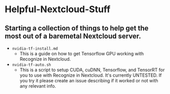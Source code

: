 # Helpful-Nextcloud-Stuff
## Starting a collection of things to help get the most out of a baremetal Nextcloud server.

 - `nvidia-tf-install.md`
	 - This is a guide on how to get Tensorflow GPU working with Recognize in Nextcloud.
 - `nvidia-tf-auto.sh`
	 - This is a script to setup CUDA, cuDNN, Tensorflow, and TensorRT for you to use with Recognize in Nextcloud. It's currently UNTESTED. If you try it please create an issue describing if it worked or not with any relevant info. 
